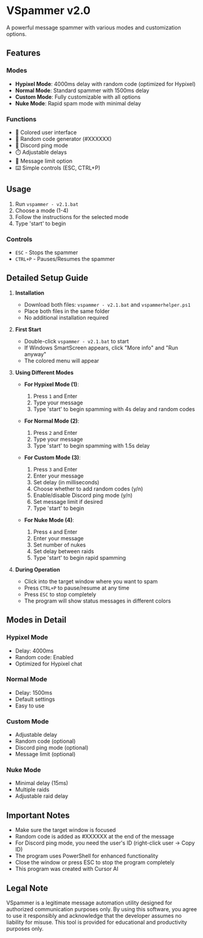 # VSpammer v2.0

A powerful message spammer with various modes and customization options.

## Features

### Modes
- **Hypixel Mode**: 4000ms delay with random code (optimized for Hypixel)
- **Normal Mode**: Standard spammer with 1500ms delay
- **Custom Mode**: Fully customizable with all options
- **Nuke Mode**: Rapid spam mode with minimal delay

### Functions
- 🎨 Colored user interface
- 🎲 Random code generator (#XXXXXX)
- 💬 Discord ping mode
- ⏱️ Adjustable delays
- 🔢 Message limit option
- ⌨️ Simple controls (ESC, CTRL+P)

## Usage

1. Run `vspammer - v2.1.bat`
2. Choose a mode (1-4)
3. Follow the instructions for the selected mode
4. Type 'start' to begin

### Controls
- `ESC` - Stops the spammer
- `CTRL+P` - Pauses/Resumes the spammer

## Detailed Setup Guide

1. **Installation**
   - Download both files: `vspammer - v2.1.bat` and `vspammerhelper.ps1`
   - Place both files in the same folder
   - No additional installation required

2. **First Start**
   - Double-click `vspammer - v2.1.bat` to start
   - If Windows SmartScreen appears, click "More info" and "Run anyway"
   - The colored menu will appear

3. **Using Different Modes**
   - **For Hypixel Mode (1)**:
     1. Press `1` and Enter
     2. Type your message
     3. Type 'start' to begin spamming with 4s delay and random codes

   - **For Normal Mode (2)**:
     1. Press `2` and Enter
     2. Type your message
     3. Type 'start' to begin spamming with 1.5s delay

   - **For Custom Mode (3)**:
     1. Press `3` and Enter
     2. Enter your message
     3. Set delay (in milliseconds)
     4. Choose whether to add random codes (y/n)
     5. Enable/disable Discord ping mode (y/n)
     6. Set message limit if desired
     7. Type 'start' to begin

   - **For Nuke Mode (4)**:
     1. Press `4` and Enter
     2. Enter your message
     3. Set number of nukes
     4. Set delay between raids
     5. Type 'start' to begin rapid spamming

4. **During Operation**
   - Click into the target window where you want to spam
   - Press `CTRL+P` to pause/resume at any time
   - Press `ESC` to stop completely
   - The program will show status messages in different colors

## Modes in Detail

### Hypixel Mode
- Delay: 4000ms
- Random code: Enabled
- Optimized for Hypixel chat

### Normal Mode
- Delay: 1500ms
- Default settings
- Easy to use

### Custom Mode
- Adjustable delay
- Random code (optional)
- Discord ping mode (optional)
- Message limit (optional)

### Nuke Mode
- Minimal delay (15ms)
- Multiple raids
- Adjustable raid delay

## Important Notes

- Make sure the target window is focused
- Random code is added as #XXXXXX at the end of the message
- For Discord ping mode, you need the user's ID (right-click user → Copy ID)
- The program uses PowerShell for enhanced functionality
- Close the window or press ESC to stop the program completely
- This program was created with Cursor AI

## Legal Note

VSpammer is a legitimate message automation utility designed for authorized communication purposes only.
By using this software, you agree to use it responsibly and acknowledge that the developer assumes no liability for misuse. This tool is provided for educational and productivity purposes only.
